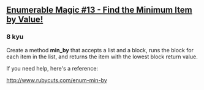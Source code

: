 <h2><a href=https://www.codewars.com/kata/545abdbe61aa4cd6d5001003/train/ruby target="_blank">Enumerable Magic #13 - Find the Minimum Item by Value!</a></h2><h3>8 kyu</h3><p>Create a method <strong>min_by</strong> that accepts a list and a block, runs the block for each item in the list, and returns the item with the lowest block return value.</p><p>If you need help, here's a reference:</p><p><a href="http://www.rubycuts.com/enum-min-by" data-turbolinks="false" target="_blank">http://www.rubycuts.com/enum-min-by</a></p>